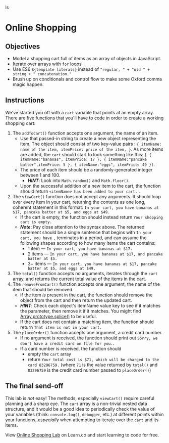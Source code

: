 ls
# Online Shopping

## Objectives
+ Model a shopping cart full of items as an array of objects in JavaScript.
+ Iterate over arrays with `for` loops
+ Use ES6 `${template literals}` instead of `"regular, " + "old " + string + " concatenation."`
+ Brush up on conditionals and control flow to make some Oxford comma magic happen.

## Instructions
We've started you off with a `cart` variable that points at an empty array. There are five functions that you'll have to code in order to create a working shopping cart:
1. The `addToCart()` function accepts one argument, the name of an item.
    + Use that passed-in string to create a new object representing the item. The object should consist of two key-value pairs : `{ itemName: name of the item, itemPrice: price of the item, }`. As more items are added, the `cart` should start to look something like this: `[ {  itemName:"bananas", itemPrice: 17 }, { itemName:"pancake batter",itemPrice: 5 }, { itemName:"eggs", itemPrice: 49 }]`.
    + The price of each item should be a randomly-generated integer between 1 and 100.
      * ***HINT***: Look into `Math.random()` and `Math.floor()`.
    + Upon the successful addition of a new item to the cart, the function should return `<itemName> has been added to your cart.` .
2. The `viewCart()` function does not accept any arguments. It should loop over every item in your cart, returning the contents as one long, coherent statement in this format: `In your cart, you have bananas at $17, pancake batter at $5, and eggs at $49.`
    + If the cart is empty, the function should instead return `Your shopping cart is empty.`
    + ***Note***: Pay close attention to the syntax above. The returned statement should be a single sentence that begins with `In your cart, you have `, terminates in a period, and can assume the following shapes according to how many items the cart contains:
      * 1 item — `In your cart, you have bananas at $17.`
      * 2 items — `In your cart, you have bananas at $17, and pancake batter at $5.`
      * 3+ items — `In your cart, you have bananas at $17, pancake batter at $5, and eggs at $49.`
3. The `total()` function accepts no arguments, iterates through the `cart` array, and returns the current total value of the items in the cart.
4. The `removeFromCart()` function accepts one argument, the name of the item that should be removed.
    + If the item *is* present in the cart, the function should remove the object from the cart and then return the updated cart.
    + ***HINT***: Check each object's itemName value key to see if it matches the parameter, then remove it if it matches. You might find [Array.prototype.splice()](https://developer.mozilla.org/en-US/docs/Web/JavaScript/Reference/Global_Objects/Array/splice) to be useful.
    + If the cart does not contain a matching item, the function should return `That item is not in your cart.`
5. The `placeOrder()` function accepts one argument, a credit card number.
    + If no argument is received, the function should print out `Sorry, we don't have a credit card on file for you.`.
    + If a card number is received, the function should
      + empty the `cart` array
      + return `Your total cost is $71, which will be charged to the card 83296759.` (where `71` is the value returned by `total()` and `83296759` is the credit card number passed to `placeOrder()`)

## The final send-off
This lab is _not_ easy! The methods, especially `viewCart()` require careful planning and a sharp eye. The `cart` array is a non-trivial nested data structure, and it would be a good idea to periodically check the value of your variables (think: `console.log()`, `debugger`, etc.) at different points within your functions, _especially_ when attempting to iterate over the `cart` and its items.

<p class='util--hide'>View <a href='https://learn.co/lessons/js-basics-online-shopping-lab'>Online Shopping Lab</a> on Learn.co and start learning to code for free.</p>